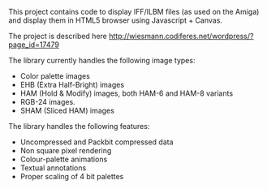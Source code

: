 This project contains code to display IFF/ILBM files (as used on the Amiga)
and display them in HTML5 browser using Javascript + Canvas.

The project is described here http://wiesmann.codiferes.net/wordpress/?page_id=17479

The library currently handles the following image types:

* Color palette images
* EHB (Extra Half-Bright) images
* HAM (Hold & Modify) images, both HAM-6 and HAM-8 variants
* RGB-24 images.
* SHAM (Sliced HAM) images

The library handles the following features:

* Uncompressed and Packbit compressed data
* Non square pixel rendering
* Colour-palette animations
* Textual annotations
* Proper scaling of 4 bit palettes
